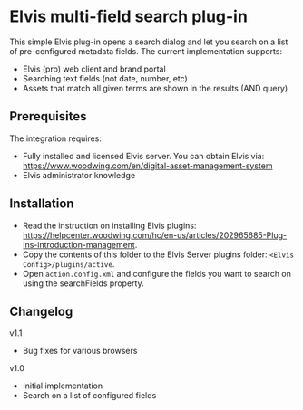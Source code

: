 # Elvis multi-field search plug-in

This simple Elvis plug-in opens a search dialog and let you search on a list of pre-configured metadata fields. The current implementation supports:

* Elvis (pro) web client and brand portal
* Searching text fields (not date, number, etc)
* Assets that match all given terms are shown in the results (AND query)

## Prerequisites

The integration requires:

* Fully installed and licensed Elvis server. You can obtain Elvis via: https://www.woodwing.com/en/digital-asset-management-system
* Elvis administrator knowledge

## Installation

* Read the instruction on installing Elvis plugins: https://helpcenter.woodwing.com/hc/en-us/articles/202965685-Plug-ins-introduction-management.
* Copy the contents of this folder to the Elvis Server plugins folder: `<Elvis Config>/plugins/active`.
* Open `action.config.xml` and configure the fields you want to search on using the searchFields property.

## Changelog

v1.1
* Bug fixes for various browsers

v1.0
* Initial implementation
* Search on a list of configured fields 